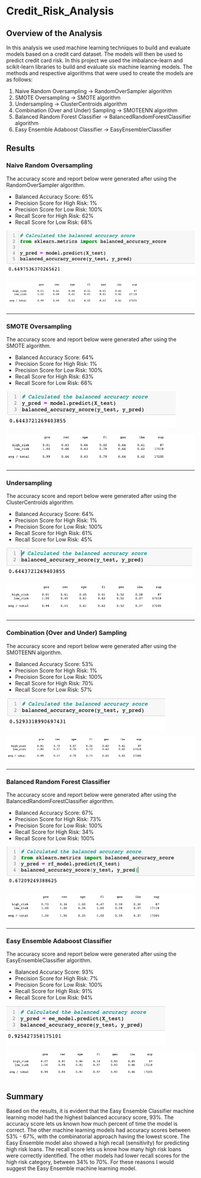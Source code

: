 # Credit_Risk_Analysis

## Overview of the Analysis 
In this analysis we used machine learning techniques to build and evaluate models based on a credit card dataset. The models will then be used to predict credit card risk. In this project we used the imbalance-learn and scikit-learn libraries to build and evaluate six machine learning models. The methods and respective algorithms that were used to create the models are as follows:

1) Naive Random Oversampling -> RandomOverSampler algorithm 
2) SMOTE Oversampling -> SMOTE algorithm
3) Undersampling -> ClusterCentroids algorithm
4) Combination (Over and Under) Sampling -> SMOTEENN algorithm
5) Balanced Random Forest Classifier -> BalancedRandomForestClassifier algorithm
6) Easy Ensemble Adaboost Classifier -> EasyEnsemblerClassifier

## Results 

### Naive Random Oversampling 

The accuracy score and report below were generated after using the RandomOverSampler algorithm.

* Balanced Accuracy Score: 65%
* Precision Score for High Risk: 1%
* Precision Score for Low Risk: 100%
* Recall Score for High Risk: 62%
* Recall Score for Low Risk: 68%

![Balanced Accuracy Score](Images/accuracy_score1.png)

![Naive Random Oversampling](Images/naive_random_oversampling_report.png)

---

### SMOTE Oversampling 

The accuracy score and report below were generated after using the SMOTE algorithm.

* Balanced Accuracy Score: 64%
* Precision Score for High Risk: 1%
* Precision Score for Low Risk: 100%
* Recall Score for High Risk: 63%
* Recall Score for Low Risk: 66%

![Balanced Accuracy Score](Images/accuracy_score2.png)

![SMOTE Oversampling](Images/SMOTE_oversampling_report.png)

---

### Undersampling

The accuracy score and report below were generated after using the ClusterCentroids algorithm.

* Balanced Accuracy Score: 64%
* Precision Score for High Risk: 1%
* Precision Score for Low Risk: 100%
* Recall Score for High Risk: 61%
* Recall Score for Low Risk: 45%

![Balanced Accuracy Score](Images/accuracy_score3.png)

![Undersampling](Images/undersampling_report.png)

---

### Combination (Over and Under) Sampling

The accuracy score and report below were generated after using the SMOTEENN algorithm.

* Balanced Accuracy Score: 53%
* Precision Score for High Risk: 1%
* Precision Score for Low Risk: 100%
* Recall Score for High Risk: 70%
* Recall Score for Low Risk: 57%

![Balanced Accuracy Score](Images/accuracy_score4.png)

![Combo Sampling](Images/combo_sampling_report.png)

---

### Balanced Random Forest Classifier 

The accuracy score and report below were generated after using the BalancedRandomForestClassifier algorithm.

* Balanced Accuracy Score: 67%
* Precision Score for High Risk: 73%
* Precision Score for Low Risk: 100%
* Recall Score for High Risk: 34%
* Recall Score for Low Risk: 100%

![Balanced Accuracy Score](Images/accuracy_score5.png)

![Balanced Forest](Images/balanced_forest_report.png)

---

### Easy Ensemble Adaboost Classifier 

The accuracy score and report below were generated after using the EasyEnsembleClassifier algorithm.

* Balanced Accuracy Score: 93%
* Precision Score for High Risk: 7%
* Precision Score for Low Risk: 100%
* Recall Score for High Risk: 91%
* Recall Score for Low Risk: 94%

![Balanced Accuracy Score](Images/accuracy_score6.png)

![Easy Ensemble](Images/easy_ensemble_report.png)

## Summary 

Based on the results, it is evident that the Easy Ensemble Classifier machine learning model had the highest balanced accuracy score, 93%. The accuracy score lets us known how much percent of time the model is correct. The other machine learning models had accuracy scores between 53% - 67%, with the combinatorial approach having the lowest score. The Easy Ensemble model also showed a high recall (sensitivity) for predicting high risk loans. The recall score lets us know how many high risk loans were correctly identified. The other models had lower recall scores for the high risk category, between 34% to 70%. For these reasons I would suggest the Easy Ensemble machine learning model. 

